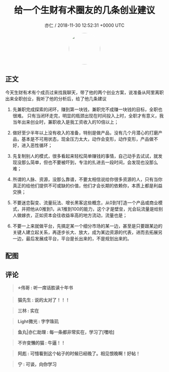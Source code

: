 <h1 align="center">给一个生财有术圈友的几条创业建议</h1>
<p align="center">
    <a>亦仁 / 2018-11-30 12:52:31 &#43;0000 UTC</a>
</p>

<div align="center">
    <img src="https://images.zsxq.com/Fn3NQqCN8nuGF86yZPXSbEsl0mb3?e=1590940799&amp;token=kIxbL07-8jAj8w1n4s9zv64FuZZNEATmlU_Vm6zD:pfbNc8W3hS0oYG_hyXXh_rHMHuc=" width="100" height="100" style="border:1px solid;border-radius:50%; color:#ffffff"/>
</div>

## 正文

<div>
今天生财有术有个成员过来找我聊天，带了他的两个创业方案，说准备从阿里离职出来全职创业，我听了他的分析后，给了他几条建议

1. 先兼职完成探索的闭环，赚到第一块钱，兼职完不成赚一块钱的目标，全职也很难。 只有当闭环走完，明显的瓶颈出现在时间投入上时，全职才有意义，我当年出来创业时，兼职收入是我工资收入的10倍以上；

2. 做好至少半年以上没有收入的准备，特别是做产品，没有几个月潜心的打磨产品，基本是不可用状态，现金压力太大，动作会变形，动作变形，产品做不好，进入恶性循环；

3. 先复制别人的模式，很多看起来轻松简单赚钱的事情，自己动手去试试，就发现没那么简单，但也不要被吓到，专注的扎进去一段时间，会发现也没那么难；

4. 所谓的人脉、资源，没那么靠谱，不要太相信说给你很多资源的人，只有当你真正的给他们提供不可或缺的价值，他们才会长期的依赖你，本质上都是利益交换；

5. 不要迷恋裂变、流量玩法、增长黑客这些概念，从0到1打造一个产品或商业模式，并把他从0推到1，从1推到100的能力，这个才是壁垒，光会玩流量是给别人做嫁衣，正如资本会往收益率高的地方流动，流量也是；

6. 不要一上来就做平台，先搞定某一个细分市场的某一边，甚至是只要跟某边的关键人建立起关系，再逐步长大、放大，成为某边资源的代表，进而去拓展另一边，最后发展成平台，平台是长出来的，不是规划出来的。
</div>

## 配图
<div class="image" align="center">

</div>

## 评论

<div align="left">
<div>

<blockquote >
<span> <strong>⭐️伟哥 : 听一席话胜读十年书 </strong></span>
</blockquote>

<blockquote >
<span> <strong>猫先生 : 说的太对了！！！ </strong></span>
</blockquote>

<blockquote >
<span> <strong>三林 : 实在 </strong></span>
</blockquote>

<blockquote >
<span> <strong>Light微光 : 字字珠玑 </strong></span>
</blockquote>

<blockquote >
<span> <strong>鱼丸|亦仁助理 : 每一条都非常实在，学习了[嘿哈] </strong></span>
</blockquote>

<blockquote >
<span> <strong>不许变懒的猫 : 牛逼！！ </strong></span>
</blockquote>

<blockquote >
<span> <strong>阿彪 : 可惜看到这个帖子的时候已经晚了。相见恨晚啊！好帖！ </strong></span>
</blockquote>

<blockquote >
<span> <strong>宁 : 可谈，向你学习 </strong></span>
</blockquote>

</div>
</div>